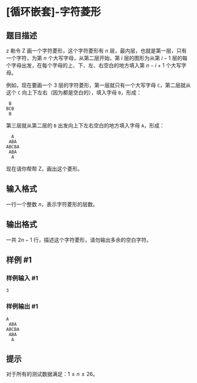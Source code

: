 # [循环嵌套]-字符菱形

## 题目描述

z 勒令 Z 画一个字符菱形，这个字符菱形有 $n$ 层，最内层，也就是第一层，只有一个字符，为第 $n$ 个大写字母，从第二层开始，第 $i$ 层的图形为从第 $i-1$ 层的每个字母出发，在每个字母的上、下、左、右空白的地方填入第 $n-i+1$ 个大写字母。  

例如，现在要画一个 $3$ 层的字符菱形，第一层就只有一个大写字母 `C`，第二层就从这个 `C` 向上下左右（因为都是空白的），填入字母 `B`，形成：  
```
 B
BCB
 B
```
第三层就从第二层的 `B` 出发向上下左右空白的地方填入字母 `A`，形成：
```
  A
 ABA 
ABCBA
 ABA
  A
```
现在请你帮帮 Z，画出这个菱形。

## 输入格式

一行一个整数 $n$，表示字符菱形的层数。

## 输出格式

一共 $2n-1$ 行，描述这个字符菱形，请勿输出多余的空白字符。

## 样例 #1

### 样例输入 #1

```
3
```

### 样例输出 #1

```
A
 ABA
ABCBA
 ABA
  A
```

## 提示

对于所有的测试数据满足：$1\le n\le 26$。
